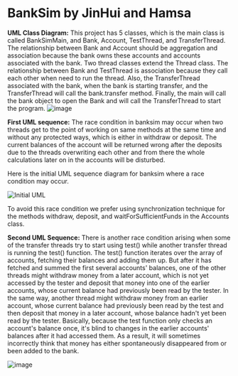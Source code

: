 # BankSim by JinHui and Hamsa

**UML Class Diagram:**
This project has 5 classes, which is the main class is called BankSimMain, and Bank, Account, TestThread, and TransferThread. The relationship between Bank and Account should be aggregation and association because the bank owns these accounts and accounts associated with the bank. Two thread classes extend the Thread class. The relationship between Bank and TestThread is association because they call each other when need to run the thread. Also, the TransferThread associated with the bank, when the bank is starting transfer, and the TransferThread will call the bank.transfer method. Finally, the main will call the bank object to open the Bank and will call the TransferThread to start the program.
![image](https://user-images.githubusercontent.com/89947770/157093827-6d5fb7b6-bde0-4fe5-a9bc-0794c0e8ca7b.png)

**First UML sequence:**
The race condition in banksim may occur when two threads get to the point of working on same methods at the same time and without any protected ways, which is either in withdraw or deposit. The current balances of the account will be returned wrong after the deposits due to the threads overwriting each other and from there the whole calculations later on in the accounts will be disturbed.

Here is the initial UML sequence diagram for banksim where a race condition may occur.

![Initial UML](https://user-images.githubusercontent.com/78066498/154828588-8b9ec512-e24c-4dad-bbb5-e92209dcb24f.png)

To avoid this race condition we prefer using synchronization technique for the methods withdraw, deposit, and waitForSufficientFunds in the Accounts class.


**Second UML Sequence:**
There is another race condition arising when some of the transfer threads try to start using test() while another transfer thread is running the test() function. The test() function iterates over the array of accounts, fetching their balances and adding them up. But after it has fetched and summed the first several accounts' balances, one of the other threads might withdraw money from a later account, which is not yet accessed by the tester and deposit that money into one of the earlier accounts, whose current balance had previously been read by the tester. In the same way, another thread might withdraw money from an earlier account, whose current balance had previously been read by the test and then deposit that money in a later account, whose balance hadn't yet been read by the tester. Basically, because the test function only checks an account's balance once, it's blind to changes in the earlier accounts' balances after it had accessed them. As a result, it will sometimes incorrectly think that money has either spontaneously disappeared from or been added to the bank.

![image](https://user-images.githubusercontent.com/89947770/157093897-737bc3e8-0eb1-4a59-8fea-e2739fe5143d.png)
